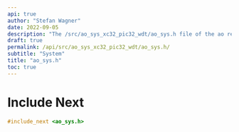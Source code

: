 ```yaml
---
api: true
author: "Stefan Wagner"
date: 2022-09-05
description: "The /src/ao_sys_xc32_pic32_wdt/ao_sys.h file of the ao real-time operating system."
draft: true
permalink: /api/src/ao_sys_xc32_pic32_wdt/ao_sys.h/
subtitle: "System"
title: "ao_sys.h"
toc: true
---
```


# Include Next

```c
#include_next <ao_sys.h>
```
